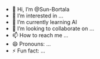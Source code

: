 - 👋 Hi, I’m @Sun-Bortala
- 👀 I’m interested in ...
- 🌱 I’m currently learning AI
- 💞️ I’m looking to collaborate on ...
- 📫 How to reach me ...
- 😄 Pronouns: ...
- ⚡ Fun fact: ...

<!---
Sun-Bortala/Sun-Bortala is a ✨ special ✨ repository because its `README.md` (this file) appears on your GitHub profile.
You can click the Preview link to take a look at your changes.
--->
